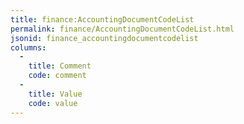 ```yaml
---
title: finance:AccountingDocumentCodeList
permalink: finance/AccountingDocumentCodeList.html
jsonid: finance_accountingdocumentcodelist
columns:
  - 
    title: Comment
    code: comment
  - 
    title: Value
    code: value
---
```

